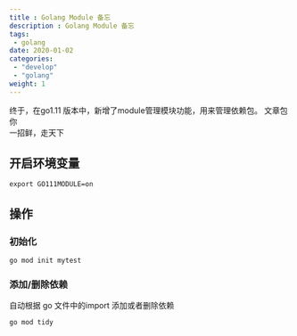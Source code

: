 ```yaml
---
title : Golang Module 备忘
description : Golang Module 备忘
tags:
 - golang
date: 2020-01-02
categories:
 - "develop"
 - "golang"
weight: 1
---
```


<audio src="/" preload="none"></audio>  终于，在go1.11 版本中，新增了module管理模块功能，用来管理依赖包。
文章包你  
一招鲜，走天下

<!--more-->


## 开启环境变量

```
export GO111MODULE=on  
```

## 操作

### 初始化

```
go mod init mytest  
```

### 添加/删除依赖

自动根据 go 文件中的import 添加或者删除依赖

```
go mod tidy
```


